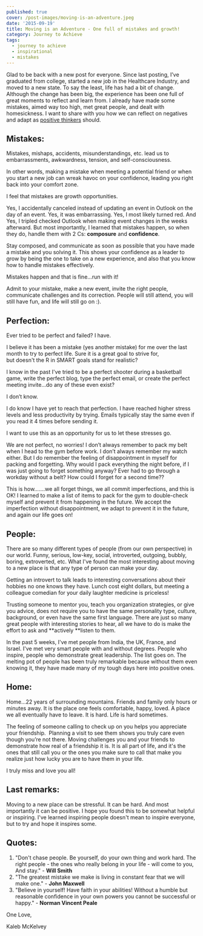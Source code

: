 ```yaml
---
published: true
cover: /post-images/moving-is-an-adventure.jpeg
date: '2015-09-19'
title: Moving is an Adventure - One full of mistakes and growth!
category: Journey to Achieve
tags:
  - journey to achieve
  - inspirational
  - mistakes
---
```

Glad to be back with a new post for everyone. Since last posting, I’ve graduated from college, started a new job in the Healthcare Industry, and moved to a new state. To say the least, life has had a bit of change. Although the change has been big, the experience has been one full of great moments to reflect and learn from. I already have made some mistakes, aimed way too high, met great people, and dealt with homesickness. I want to share with you how we can reflect on negatives and adapt as [positive thinkers](https://www.kalebmckelvey.com/positive-thinking-is-thinking-positively-start-today) should.

## Mistakes:

Mistakes, mishaps, accidents, misunderstandings, etc. lead us to embarrassments, awkwardness, tension, and self-consciousness.

In other words, making a mistake when meeting a potential friend or when you start a new job can wreak havoc on your confidence, leading you right back into your comfort zone.

I feel that mistakes are growth opportunities.

Yes, I accidentally canceled instead of updating an event in Outlook on the day of an event. Yes, it was embarrassing. Yes, I most likely turned red. And Yes, I tripled checked Outlook when making event changes in the weeks afterward. But most importantly, I learned that mistakes happen, so when they do, handle them with 2 Cs: **composure** and **confidence**.

Stay composed, and communicate as soon as possible that you have made a mistake and you solving it. This shows your confidence as a leader to grow by being the one to take on a new experience, and also that you know how to handle mistakes effectively.

Mistakes happen and that is fine…run with it!

Admit to your mistake, make a new event, invite the right people, communicate challenges and its correction. People will still attend, you will still have fun, and life will still go on :).

## Perfection:

Ever tried to be perfect and failed? I have.

I believe it has been a mistake (yes another mistake) for me over the last month to try to perfect life. Sure it is a great goal to strive for, but doesn't the R in SMART goals stand for realistic?

I know in the past I've tried to be a perfect shooter during a basketball game, write the perfect blog, type the perfect email, or create the perfect meeting invite…do any of these even exist?

I don’t know.

I do know I have yet to reach that perfection. I have reached higher stress levels and less productivity by trying. Emails typically stay the same even if you read it 4 times before sending it. 

I want to use this as an opportunity for us to let these stresses go.

We are not perfect, no worries! I don’t always remember to pack my belt when I head to the gym before work. I don’t always remember my watch either. But I do remember the feeling of disappointment in myself for packing and forgetting. Why would I pack everything the night before, if I was just going to forget something anyway? Ever had to go through a workday without a belt? How could I forget for a second time??

This is how…....we all forget things, we all commit imperfections, and this is OK! I learned to make a list of items to pack for the gym to double-check myself and prevent it from happening in the future. We accept the imperfection without disappointment, we adapt to prevent it in the future, and again our life goes on!

## People:

There are so many different types of people (from our own perspective) in our world. Funny, serious, low-key, social, introverted, outgoing, bubbly, boring, extroverted, etc. What I've found the most interesting about moving to a new place is that any type of person can make your day.

Getting an introvert to talk leads to interesting conversations about their hobbies no one knows they have. Lunch cost eight dollars, but meeting a colleague comedian for your daily laughter medicine is priceless!

Trusting someone to mentor you, teach you organization strategies, or give you advice, does not require you to have the same personality type, culture, background, or even have the same first language. There are just so many great people with interesting stories to hear, all we have to do is make the effort to ask and **actively **listen to them.

In the past 5 weeks, I've met people from India, the UK, France, and Israel. I've met very smart people with and without degrees. People who inspire, people who demonstrate great leadership. The list goes on. The melting pot of people has been truly remarkable because without them even knowing it, they have made many of my tough days here into positive ones.

## Home:

Home...22 years of surrounding mountains. Friends and family only hours or minutes away. It is the place one feels comfortable, happy, loved. A place we all eventually have to leave. It is hard. Life is hard sometimes.

The feeling of someone calling to check up on you helps you appreciate your friendship.  Planning a visit to see them shows you truly care even though you’re not there. Moving challenges you and your friends to demonstrate how real of a friendship it is. It is all part of life, and it's the ones that still call you or the ones you make sure to call that make you realize just how lucky you are to have them in your life.

I truly miss and love you all!

## Last remarks:

Moving to a new place can be stressful. It can be hard. And most importantly it can be positive. I hope you found this to be somewhat helpful or inspiring. I've learned inspiring people doesn't mean to inspire everyone, but to try and hope it inspires some.

## Quotes:

1. "Don't chase people. Be yourself, do your own thing and work hard. The right people - the ones who really belong in your life - will come to you, And stay." - **Will Smith**
2. "The greatest mistake we make is living in constant fear that we will make one." - **John Maxwell**
3. "Believe in yourself! Have faith in your abilities! Without a humble but reasonable confidence in your own powers you cannot be successful or happy." - **Norman Vincent Peale**

One Love,

Kaleb McKelvey
